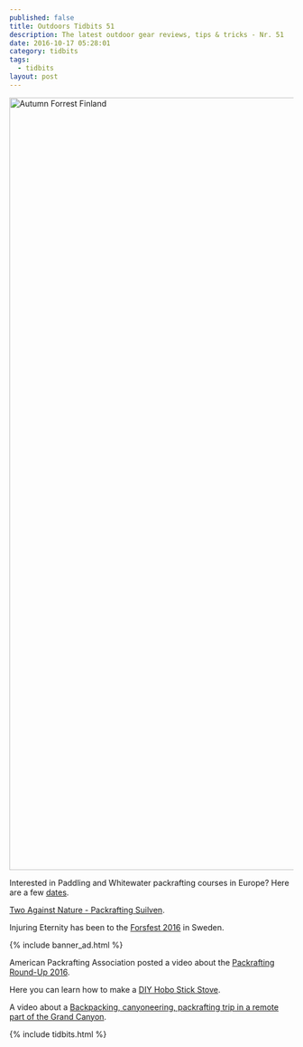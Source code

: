 ```yaml
---
published: false
title: Outdoors Tidbits 51
description: The latest outdoor gear reviews, tips & tricks - Nr. 51
date: 2016-10-17 05:28:01
category: tidbits
tags:
  - tidbits
layout: post
---
```

<a data-flickr-embed="true"  href="https://www.flickr.com/photos/90204224@N07/15515018692/in/photolist-yTVuXM-pCTf3y-pD1wwh-pD1xwd-ovtumV-gr7UtQ-gr85Uk-gr83Kk-durBYf-dukV8M-durrUE-durtFC-dukZ48-gMCaYa-gMCfAh-dzMRFf-dzGS9r-dzNm15-dzNoKU-dzGWRp-dzGWgg-dzGZe6-dzNqR3-dzNrCC-dzNu6h-dzH2GH" title="Autumn Forrest Finland"><img src="https://c5.staticflickr.com/4/3947/15515018692_29d8cfc469_k.jpg" width="2048" height="1367" alt="Autumn Forrest Finland"></a><script async src="//embedr.flickr.com/assets/client-code.js" charset="utf-8"></script>

Interested in Paddling and Whitewater packrafting courses in Europe? Here are a few [dates](http://www.outdooranimation.be/kalender-2017/).

[Two Against Nature - Packrafting Suilven](http://www.songofthepaddle.co.uk/forum/showthread.php?52516-Two-Against-Nature-To-Suilven-and-Beyond).

Injuring Eternity has been to the [Forsfest 2016](https://injuringeternity.net/2016/10/11/forsfest-carnage/) in Sweden.
<!--more-->
{% include banner_ad.html %}

American Packrafting Association posted a video about the [Packrafting Round-Up 2016](https://vimeo.com/187153577).

Here you can learn how to make a [DIY Hobo Stick Stove](https://www.youtube.com/watch?v=bbnxtiL9anQ&feature=youtu.be).

A video about a [Backpacking, canyoneering, packrafting trip in a remote part of the Grand Canyon](https://www.youtube.com/watch?v=nQUnF-XjVbU).

{% include tidbits.html %}
